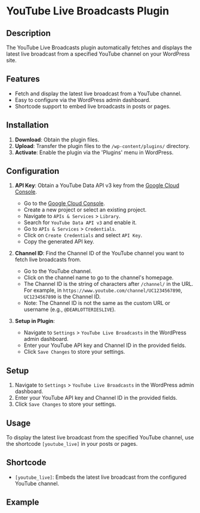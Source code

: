 # YouTube Live Broadcasts Plugin

## Description
The YouTube Live Broadcasts plugin automatically fetches and displays the latest live broadcast from a specified YouTube channel on your WordPress site.

## Features
- Fetch and display the latest live broadcast from a YouTube channel.
- Easy to configure via the WordPress admin dashboard.
- Shortcode support to embed live broadcasts in posts or pages.

## Installation
1. **Download**: Obtain the plugin files.
2. **Upload**: Transfer the plugin files to the `/wp-content/plugins/` directory.
3. **Activate**: Enable the plugin via the 'Plugins' menu in WordPress.

## Configuration

1. **API Key**: Obtain a YouTube Data API v3 key from the [Google Cloud Console](https://console.cloud.google.com/).
    - Go to the [Google Cloud Console](https://console.cloud.google.com/).
    - Create a new project or select an existing project.
    - Navigate to `APIs & Services` > `Library`.
    - Search for `YouTube Data API v3` and enable it.
    - Go to `APIs & Services` > `Credentials`.
    - Click on `Create Credentials` and select `API Key`.
    - Copy the generated API key.

2. **Channel ID**: Find the Channel ID of the YouTube channel you want to fetch live broadcasts from.
    - Go to the YouTube channel.
    - Click on the channel name to go to the channel's homepage.
    - The Channel ID is the string of characters after `/channel/` in the URL. For example, in `https://www.youtube.com/channel/UC1234567890`, `UC1234567890` is the Channel ID.
    - Note: The Channel ID is not the same as the custom URL or username (e.g., `@DEARLOTTERIESLIVE`).

3. **Setup in Plugin**:
    - Navigate to `Settings` > `YouTube Live Broadcasts` in the WordPress admin dashboard.
    - Enter your YouTube API key and Channel ID in the provided fields.
    - Click `Save Changes` to store your settings.

## Setup
1. Navigate to `Settings` > `YouTube Live Broadcasts` in the WordPress admin dashboard.
2. Enter your YouTube API key and Channel ID in the provided fields.
3. Click `Save Changes` to store your settings.

## Usage
To display the latest live broadcast from the specified YouTube channel, use the shortcode `[youtube_live]` in your posts or pages.

## Shortcode
- `[youtube_live]`: Embeds the latest live broadcast from the configured YouTube channel.

## Example

